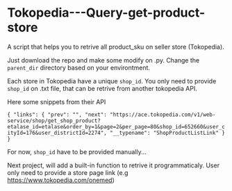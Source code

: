 # Tokopedia---Query-get-product-store
A script that helps you to retrive all product_sku on seller store (Tokopedia).

Just download the repo and make some modify on .py. Change the ``parent_dir`` directory based on your environtment.

Each store in Tokopedia have a unique ``shop_id``. 
You only need to provide ``shop_id`` on .txt file, that can be retrive from another tokopedia API.

Here some snippets from their API

``{
	"links": {
		"prev": "",
		"next": "https://ace.tokopedia.com/v1/web-service/shop/get_shop_product?etalase_id=etalase&order_by=1&page=2&per_page=80&shop_id=652660&user_cityId=176&user_districtId=2274",
		"__typename": "ShopProductListLink"
	}
}``

For now, ``shop_id`` have to be provided manually... 

Next project, will add a built-in function to retrive it programmaticaly. User only need to provide a store page link (e.g https://www.tokopedia.com/onemed)

